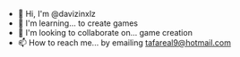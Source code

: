 - 👋 Hi, I'm @davizinxlz
- 🌱 I'm learning... to create games
- 💞️ I'm looking to collaborate on... game creation
- 📫 How to reach me... by emailing tafareal9@hotmail.com

<!---
davizinxlz/davizinxlz is a ✨ special ✨ repository because its `README.md` (this file) appears in your GitHub profile.
You can click the Preview link to take a look at your changes.
--->

